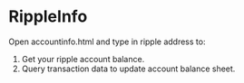 RippleInfo
==========

Open accountinfo.html and type in ripple address to:

1. Get your ripple account balance.
2. Query transaction data to update account balance sheet.
